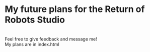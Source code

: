 <h1>My future plans for the Return of Robots Studio</h1><br>
Feel free to give feedback and message me! <br>
My plans are in index.html 
